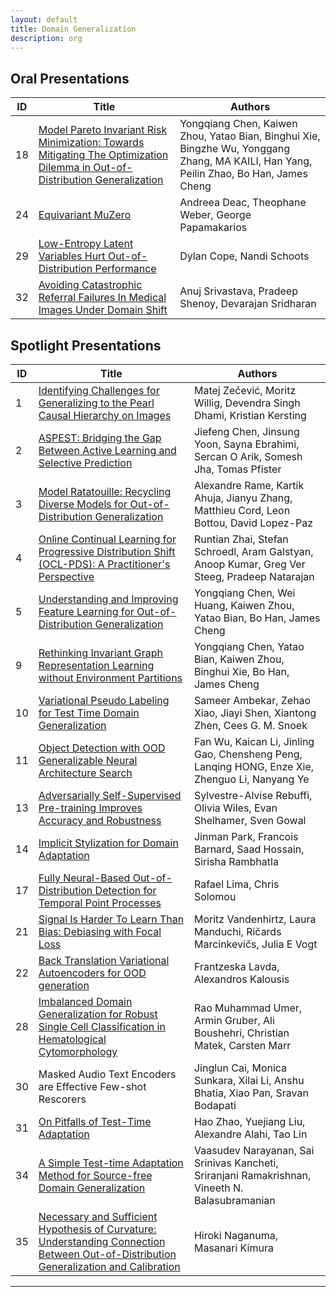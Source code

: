 ```yaml
---
layout: default
title: Domain Generalization
description: org
---  
```


## Oral Presentations
|ID|Title|Authors|
|--|-----|-------|
|18|[Model Pareto Invariant Risk Minimization: Towards Mitigating The Optimization Dilemma in Out-of-Distribution Generalization](https://openreview.net/pdf?id=Dzrq0YuhmH)|Yongqiang Chen, Kaiwen Zhou, Yatao Bian, Binghui Xie, Bingzhe Wu, Yonggang Zhang, MA KAILI, Han Yang, Peilin Zhao, Bo Han, James Cheng|
|24|[Equivariant MuZero](https://openreview.net/pdf?id=niPumCRyhr)|Andreea Deac, Theophane Weber, George Papamakarios |
|29|[Low-Entropy Latent Variables Hurt Out-of-Distribution Performance](https://openreview.net/pdf?id=kjKNMRq55M)|Dylan Cope, Nandi Schoots|
|32|[Avoiding Catastrophic Referral Failures In Medical Images Under Domain Shift](https://openreview.net/pdf?id=y64BYx2hM1)|Anuj Srivastava, Pradeep Shenoy, Devarajan Sridharan |

## Spotlight Presentations

|ID|Title|Authors|
|--|-----|-------|
|1|[Identifying Challenges for Generalizing to the Pearl Causal Hierarchy on Images](https://openreview.net/pdf?id=QBgmo9BvnS)|Matej Zečević, Moritz Willig, Devendra Singh Dhami, Kristian Kersting|
|2|[ASPEST: Bridging the Gap Between Active Learning and Selective Prediction](https://openreview.net/pdf?id=L3yziEFcZe)|Jiefeng Chen, Jinsung Yoon, Sayna Ebrahimi, Sercan O Arik, Somesh Jha, Tomas Pfister|
|3|[Model Ratatouille: Recycling Diverse Models for Out-of-Distribution Generalization](https://openreview.net/pdf?id=6x15tarUo9)|Alexandre Rame, Kartik Ahuja, Jianyu Zhang, Matthieu Cord, Leon Bottou, David Lopez-Paz|
|4|[Online Continual Learning for Progressive Distribution Shift (OCL-PDS): A Practitioner's Perspective](https://openreview.net/pdf?id=gfzs0rkMT9)|Runtian Zhai, Stefan Schroedl, Aram Galstyan, Anoop Kumar, Greg Ver Steeg, Pradeep Natarajan|
|5|[Understanding and Improving Feature Learning for Out-of-Distribution Generalization](https://openreview.net/pdf?id=VU73bTSCep)|Yongqiang Chen, Wei Huang, Kaiwen Zhou, Yatao Bian, Bo Han, James Cheng|
|9|[Rethinking Invariant Graph Representation Learning without Environment Partitions](https://openreview.net/pdf?id=bjw5jqGtDy)|Yongqiang Chen, Yatao Bian, Kaiwen Zhou, Binghui Xie, Bo Han, James Cheng|
|10|[Variational Pseudo Labeling for Test Time Domain Generalization](https://openreview.net/pdf?id=qAbJV6IN5O)|Sameer Ambekar, Zehao Xiao, Jiayi Shen, Xiantong Zhen, Cees G. M. Snoek|
|11|[Object Detection with OOD Generalizable Neural Architecture Search](https://openreview.net/pdf?id=rF6bZD9uYC)|Fan Wu, Kaican Li, Jinling Gao, Chensheng Peng, Lanqing HONG, Enze Xie, Zhenguo Li, Nanyang Ye|
|13|[Adversarially Self-Supervised Pre-training Improves Accuracy and Robustness](https://openreview.net/pdf?id=Y4Tm1A2Z1B)|Sylvestre-Alvise Rebuffi, Olivia Wiles, Evan Shelhamer, Sven Gowal|
|14|[Implicit Stylization for Domain Adaptation](https://openreview.net/pdf?id=fkFFh4fAbH)|Jinman Park, Francois Barnard, Saad Hossain, Sirisha Rambhatla|
|17|[Fully Neural-Based Out-of-Distribution Detection for Temporal Point Processes](https://openreview.net/pdf?id=7opQsdC2Ob)|Rafael Lima, Chris Solomou|
|21|[Signal Is Harder To Learn Than Bias: Debiasing with Focal Loss](https://openreview.net/pdf?id=PEPSFxkjqg)|Moritz Vandenhirtz, Laura Manduchi, Ričards Marcinkevičs, Julia E Vogt|
|22|[Back Translation Variational Autoencoders for OOD generation](https://openreview.net/pdf?id=tY7OtbCi9Z)|Frantzeska Lavda, Alexandros Kalousis|
|28|[Imbalanced Domain Generalization for Robust Single Cell Classification in Hematological Cytomorphology](https://openreview.net/pdf?id=JWDOioscQE)|Rao Muhammad Umer, Armin Gruber, Ali Boushehri, Christian Matek, Carsten Marr|
|30|Masked Audio Text Encoders are Effective Few-shot Rescorers|Jinglun Cai, Monica Sunkara, Xilai Li, Anshu Bhatia, Xiao Pan, Sravan Bodapati|
|31|[On Pitfalls of Test-Time Adaptation](https://openreview.net/pdf?id=QcSlRwe3Fe)|Hao Zhao, Yuejiang Liu, Alexandre Alahi, Tao Lin|
|34|[A Simple Test-time Adaptation Method for Source-free Domain Generalization](https://openreview.net/pdf?id=Ran2xUWG2n)|Vaasudev Narayanan, Sai Srinivas Kancheti, Sriranjani Ramakrishnan, Vineeth N. Balasubramanian|
|35|[Necessary and Sufficient Hypothesis of Curvature: Understanding Connection Between Out-of-Distribution Generalization and Calibration](https://openreview.net/pdf?id=jxj6YJE8lS)|Hiroki Naganuma, Masanari Kimura|

--- 
